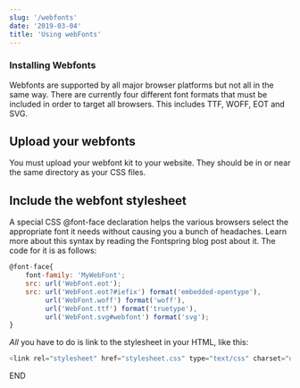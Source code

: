 ```yaml
---
slug: '/webfonts'
date: '2019-03-04'
title: 'Using webFonts'
---
```


### Installing Webfonts

Webfonts are supported by all major browser platforms but not all in the same way. There are currently four different font formats that must be included in order to target all browsers. This includes TTF, WOFF, EOT and SVG.

## Upload your webfonts

You must upload your webfont kit to your website. They should be in or near the same directory as your CSS files.

## Include the webfont stylesheet

A special CSS @font-face declaration helps the various browsers select the appropriate font it needs without causing you a bunch of headaches. Learn more about this syntax by reading the Fontspring blog post about it. The code for it is as follows:

```javascript
@font-face{
	font-family: 'MyWebFont';
	src: url('WebFont.eot');
	src: url('WebFont.eot?#iefix') format('embedded-opentype'),
	     url('WebFont.woff') format('woff'),
	     url('WebFont.ttf') format('truetype'),
	     url('WebFont.svg#webfont') format('svg');
}
```

_All_ you have to do is link to the stylesheet in your HTML, like this:

```javascript
<link rel="stylesheet" href="stylesheet.css" type="text/css" charset="utf-8" />
```

END
